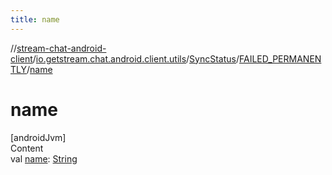 ```yaml
---
title: name
---
```

//[stream-chat-android-client](../../../../index.md)/[io.getstream.chat.android.client.utils](../../index.md)/[SyncStatus](../index.md)/[FAILED_PERMANENTLY](index.md)/[name](name.md)



# name  
[androidJvm]  
Content  
val [name](name.md): [String](https://kotlinlang.org/api/latest/jvm/stdlib/kotlin/-string/index.html)  



